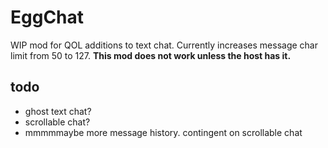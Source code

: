 # EggChat

WIP mod for QOL additions to text chat. Currently increases message char limit from 50 to 127.
**This mod does not work unless the host has it.**

## todo
- ghost text chat?
- scrollable chat?
- mmmmmaybe more message history. contingent on scrollable chat